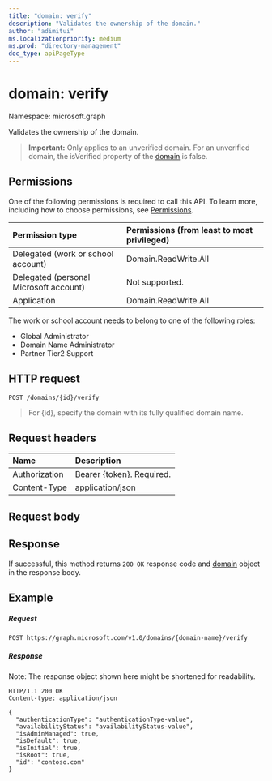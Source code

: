 ```yaml
---
title: "domain: verify"
description: "Validates the ownership of the domain."
author: "adimitui"
ms.localizationpriority: medium
ms.prod: "directory-management"
doc_type: apiPageType
---
```


# domain: verify

Namespace: microsoft.graph

Validates the ownership of the domain.

> **Important:**
> Only applies to an unverified domain. For an unverified domain, the isVerified property of the [domain](../resources/domain.md) is false.

## Permissions

One of the following permissions is required to call this API. To learn more, including how to choose permissions, see [Permissions](/graph/permissions-reference).


|Permission type      | Permissions (from least to most privileged)              |
|:--------------------|:---------------------------------------------------------|
|Delegated (work or school account) | Domain.ReadWrite.All  |
|Delegated (personal Microsoft account) | Not supported.    |
|Application | Domain.ReadWrite.All |

The work or school account needs to belong to one of the following roles:

* Global Administrator
* Domain Name Administrator
* Partner Tier2 Support

## HTTP request

<!-- { "blockType": "ignored" } -->
```http
POST /domains/{id}/verify
```

> For {id}, specify the domain with its fully qualified domain name.

## Request headers

| Name       | Description|
|:---------------|:----------|
| Authorization  | Bearer {token}. Required.|
| Content-Type  | application/json |

## Request body

## Response

If successful, this method returns `200 OK` response code and [domain](../resources/domain.md) object in the response body.

## Example
##### Request

<!-- {
  "blockType": "request",
  "name": "domain_verify"
}-->
```http
POST https://graph.microsoft.com/v1.0/domains/{domain-name}/verify
```
##### Response

Note: The response object shown here might be shortened for readability.
<!-- {
  "blockType": "response",
  "truncated": true,
  "@odata.type": "microsoft.graph.domain"
} -->
```http
HTTP/1.1 200 OK
Content-type: application/json

{
  "authenticationType": "authenticationType-value",
  "availabilityStatus": "availabilityStatus-value",
  "isAdminManaged": true,
  "isDefault": true,
  "isInitial": true,
  "isRoot": true,
  "id": "contoso.com"
}
```

<!-- uuid: 8fcb5dbc-d5aa-4681-8e31-b001d5168d79
2015-10-25 14:57:30 UTC -->
<!-- {
  "type": "#page.annotation",
  "description": "domain: verify",
  "keywords": "",
  "section": "documentation",
  "tocPath": "",
  "suppressions": [
  ]
}-->

